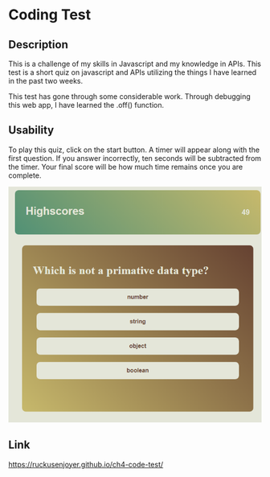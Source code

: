 # Coding Test

## Description
This is a challenge of my skills in Javascript and my knowledge in APIs. This test is a short quiz on javascript and APIs utilizing the things I have learned in the past two weeks. 

This test has gone through some considerable work. Through debugging this web app, I have learned the .off() function.

## Usability

To play this quiz, click on the start button. A timer will appear along with the first question. If you answer incorrectly, ten seconds will be subtracted from the timer. Your final score will be how much time remains once you are complete. 

![Screenshot of the web application.](<assets/images/ruckusenjoyer.github.io_ch4-code-test_ (1).png>)

## Link

https://ruckusenjoyer.github.io/ch4-code-test/
